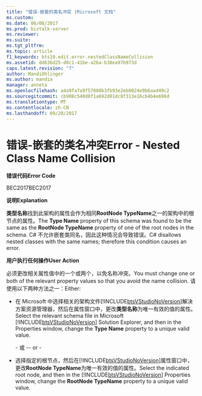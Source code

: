 ```yaml
---
title: "错误-嵌套的类名冲突 |Microsoft 文档"
ms.custom: 
ms.date: 06/08/2017
ms.prod: biztalk-server
ms.reviewer: 
ms.suite: 
ms.tgt_pltfrm: 
ms.topic: article
f1_keywords: bts10.edit.error.nestedClassNameCollision
ms.assetid: dd636d25-d0c1-41be-a2ba-b38ea97b973d
caps.latest.revision: "7"
author: MandiOhlinger
ms.author: mandia
manager: anneta
ms.openlocfilehash: a4a9fa7a9f57088b3fb93e2eb6024e9b6aad49c2
ms.sourcegitcommit: cb908c540d8f1a692d01dc8f313e16cb4b4e696d
ms.translationtype: MT
ms.contentlocale: zh-CN
ms.lasthandoff: 09/20/2017
---
```

# <a name="error---nested-class-name-collision"></a><span data-ttu-id="aacd0-102">错误-嵌套的类名冲突</span><span class="sxs-lookup"><span data-stu-id="aacd0-102">Error - Nested Class Name Collision</span></span>
<span data-ttu-id="aacd0-103">**错误代码**</span><span class="sxs-lookup"><span data-stu-id="aacd0-103">**Error Code**</span></span>  
  
 <span data-ttu-id="aacd0-104">BEC2017</span><span class="sxs-lookup"><span data-stu-id="aacd0-104">BEC2017</span></span>  
  
 <span data-ttu-id="aacd0-105">**说明**</span><span class="sxs-lookup"><span data-stu-id="aacd0-105">**Explanation**</span></span>  
  
 <span data-ttu-id="aacd0-106">**类型名称**找到此架构的属性会作为相同**RootNode TypeName**之一的架构中的根节点的属性。</span><span class="sxs-lookup"><span data-stu-id="aacd0-106">The **Type Name** property of this schema was found to be the same as the **RootNode TypeName** property of one of the root nodes in the schema.</span></span> <span data-ttu-id="aacd0-107">C# 不允许嵌套类同名，因此这种情况会导致错误。</span><span class="sxs-lookup"><span data-stu-id="aacd0-107">C# disallows nested classes with the same names; therefore this condition causes an error.</span></span>  
  
 <span data-ttu-id="aacd0-108">**用户执行任何操作**</span><span class="sxs-lookup"><span data-stu-id="aacd0-108">**User Action**</span></span>  
  
 <span data-ttu-id="aacd0-109">必须更改相关属性值中的一个或两个，以免名称冲突。</span><span class="sxs-lookup"><span data-stu-id="aacd0-109">You must change one or both of the relevant property values so that you avoid the name collision.</span></span> <span data-ttu-id="aacd0-110">请使用以下两种方法之一：</span><span class="sxs-lookup"><span data-stu-id="aacd0-110">Either:</span></span>  
  
-   <span data-ttu-id="aacd0-111">在 Microsoft 中选择相关的架构文件[!INCLUDE[btsVStudioNoVersion](../includes/btsvstudionoversion-md.md)]解决方案资源管理器，然后在属性窗口中，更改**类型名称**为唯一有效的值的属性。</span><span class="sxs-lookup"><span data-stu-id="aacd0-111">Select the relevant schema file in Microsoft [!INCLUDE[btsVStudioNoVersion](../includes/btsvstudionoversion-md.md)] Solution Explorer, and then in the Properties window, change the **Type Name** property to a unique valid value.</span></span>  
  
     <span data-ttu-id="aacd0-112">\- 或 -</span><span class="sxs-lookup"><span data-stu-id="aacd0-112">\- or -</span></span>  
  
-   <span data-ttu-id="aacd0-113">选择指定的根节点，然后在[!INCLUDE[btsVStudioNoVersion](../includes/btsvstudionoversion-md.md)]属性窗口中，更改**RootNode TypeName**为唯一有效的值的属性。</span><span class="sxs-lookup"><span data-stu-id="aacd0-113">Select the indicated root node, and then in the [!INCLUDE[btsVStudioNoVersion](../includes/btsvstudionoversion-md.md)] Properties window, change the **RootNode TypeName** property to a unique valid value.</span></span>